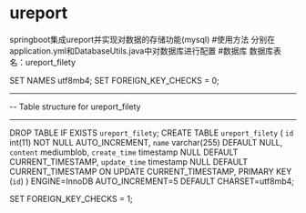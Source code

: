# ureport
springboot集成ureport并实现对数据的存储功能(mysql)
#使用方法
分别在application.yml和DatabaseUtils.java中对数据库进行配置
#数据库
数据库表名：ureport_filety

SET NAMES utf8mb4;
SET FOREIGN_KEY_CHECKS = 0;

-- ----------------------------
-- Table structure for ureport_filety
-- ----------------------------
DROP TABLE IF EXISTS `ureport_filety`;
CREATE TABLE `ureport_filety` (
  `id` int(11) NOT NULL AUTO_INCREMENT,
  `name` varchar(255) DEFAULT NULL,
  `content` mediumblob,
  `create_time` timestamp NULL DEFAULT CURRENT_TIMESTAMP,
  `update_time` timestamp NULL DEFAULT CURRENT_TIMESTAMP ON UPDATE CURRENT_TIMESTAMP,
  PRIMARY KEY (`id`)
) ENGINE=InnoDB AUTO_INCREMENT=5 DEFAULT CHARSET=utf8mb4;

SET FOREIGN_KEY_CHECKS = 1;
